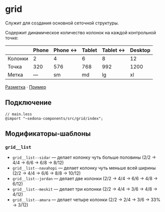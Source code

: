 # grid

Служит для создания основной сеточной структуры.

Содержит динамическое количество колонок на каждой контрольной точке:

|         | Phone | Phone ↔ | Tablet | Tablet ↔ | Desktop |
| ------- | ----- | ------- | ------ | -------- | ------- |
| Колонки | 2     | 4       | 6      | 8        | 12      |
| Точка   | 320   | 576     | 768    | 992      | 1200    |
| Метка   | —     | sm      | md     | lg       | xl      |

[Разметка](https://github.com/getsedona/sedona-components/blob/master/src/grid/examples.html) · [Пример](https://getsedona.github.io/sedona-components/grid.html)

## Подключение

```less
// main.less
@import "~sedona-components/src/grid/index";
```

## Модификаторы-шаблоны

### `grid__list`

* `grid__list--sidar` — делает колонку чуть больше половины (2/2 → 4/4 → 6/6 → 6/8 → 8/12)
* `grid__list--navahopi` — делает колонку чуть меньше всей ширины (2/2 → 4/4 → 6/6 → 8/8 → 10/12)
* `grid__list--jordan` — делает две колонки (2/2 → 4/4 → 6/6 → 4/8 → 6/12)
* `grid__list--meskit` — делает три колонки (2/2 → 4/4 → 3/6 → 4/8 → 4/12)
* `grid__list--amara` — делает четыре колонки (2/2 → 2/4 → 3/6 → 33% → 3/12)
